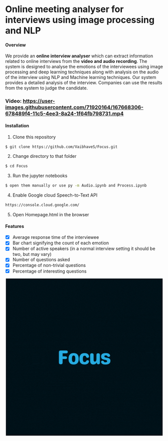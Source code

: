 # Online meeting analyser for interviews using image processing and NLP
<a name="overview">

#### Overview

We provide an **online interview analyser** which can extract information related to online interviews from the **video and audio recording**. The system is designed to  analyse the emotions of the interviewees using image processing and deep learning techniques along with analysis on the audio of the interview using NLP and Machine learning techniques. Our system provides a detailed analysis of the interview. Companies can use the results from the system to judge the candidate.
 
### Video: https://user-images.githubusercontent.com/71920164/167668306-678489f4-11c5-4ee3-8a24-1f64fb798731.mp4

<a name="installation" />
 
#### Installation

1. Clone this repository

```sh
$ git clone https://github.com/VaibhaveS/Focus.git
```

2. Change directory to that folder

```sh
$ cd Focus
```
  
3. Run the jupyter notebooks 
  
```sh
$ open them manually or use py -m Audio.ipynb and Process.ipynb
```
 
4. Enable Google cloud Speech-to-Text API 
 
 ```sh 
 https://console.cloud.google.com/
 ```

5. Open Homepage.html in the browser
 
<a name="features">

#### Features

- [x] Average response time of the interviewee
- [x] Bar chart signifying the count of each emotion
- [x] Number of active speakers (in a normal interview setting it should be two, but may vary)
- [x] Number of questions asked
- [x] Percentage of non-trivial questions
- [x] Percentage of interesting questions
 
<p align="center">
  <img src="https://github.com/VaibhaveS/Focus/blob/main/LOGO5.gif" style="margin:auto">
</p>
